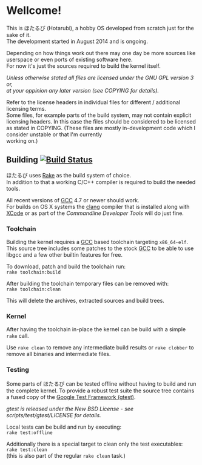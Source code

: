 # Wellcome! #
This is ほたるび (Hotarubi), a hobby OS developed from scratch just for the sake of it.   
The development started in August 2014 and is ongoing.   

Depending on how things work out there may one day be more sources like 
userspace or even ports of existing software here.   
For now it's just the sources required to build the kernel itself.

*Unless otherwise stated all files are licensed under the GNU GPL version 3 or,*   
 *at your oppinion any later version (see COPYING for details).*   

Refer to the license headers in individual files for different / additional licensing terms.   
Some files, for example parts of the build system, may not contain explicit licensing headers.
In this case the files should be considered to be licensed as stated in COPYING.
(These files are mostly in-development code which I consider unstable or that I'm currently   
working on.)

## Building [![Build Status](https://travis-ci.org/Shirk/Hotarubi.svg?branch=kyushu_dev)](https://travis-ci.org/Shirk/Hotarubi) ##

ほたるび uses [Rake][1] as the build system of choice.   
In addition to that a working C/C++ compiler is required to build the needed tools.

All recent versions of [GCC][2] 4.7 or newer should work.   
For builds on OS X systems the [clang][3] compiler that is installed along with [XCode][4]
or as part of the *Commandline Developer Tools* will do just fine.

### Toolchain ###
Building the kernel requires a [GCC][2] based toolchain targeting `x86_64-elf`.   
This source tree includes some patches to the stock [GCC][2] to be able to use libgcc
and a few other builtin features for free.

To download, patch and build the toolchain run:   
`rake toolchain:build`   

After building the toolchain temporary files can be removed with:   
`rake toolchain:clean`   

This will delete the archives, extracted sources and build trees.

### Kernel ###

After having the toolchain in-place the kernel can be build with a simple `rake` call.   

Use `rake clean` to remove any intermediate build results or `rake clobber` to remove all binaries and
intermediate files.   

### Testing ###

Some parts of ほたるび can be tested offline without having to build and run the complete kernel.
To provide a robust test suite the source tree contains a fused copy of the [Google Test Framework (gtest)][5].   

*gtest is released under the New BSD License - see scripts/test/gtest/LICENSE for details.*   

Local tests can be build and run by executing:   
`rake test:offline`

Additionally there is a special target to clean only the test executables:   
`rake test:clean`   
(this is also part of the regular `rake clean` task.)

[1]: https://github.com/jimweirich/rake#rake--ruby-make 
[2]: http://gcc.gnu.org
[3]: http://clang.llvm.org
[4]: https://developer.apple.com/xcode/downloads/
[5]: https://code.google.com/p/googletest/
